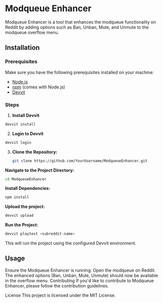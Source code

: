 # Modqueue Enhancer

Modqueue Enhancer is a tool that enhances the modqueue functionality on Reddit by adding options such as Ban, Unban, Mute, and Unmute to the modqueue overflow menu.

## Installation

### Prerequisites

Make sure you have the following prerequisites installed on your machine:

- [Node.js](https://nodejs.org/)
- [npm](https://www.npmjs.com/) (comes with Node.js)
- [Devvit](https://github.com/reddit/devvit)

### Steps

1. **Install Devvit**

```bash
devvit install
```

2. **Login to Devvit**

```bash
devvit login
```

3. **Clone the Repository:**

   ```bash
   git clone https://github.com/YourUsername/ModqueueEnhancer.git
   ```

**Navigate to the Project Directory:**

```bash
cd ModqueueEnhancer
```

**Install Dependencies:**

```bash
npm install
```

**Upload the project:**

```bash
devvit upload
```

**Run the Project:**

```bash
devvit playtest <subreddit-name>
```

This will run the project using the configured Devvit environment.

## Usage

Ensure the Modqueue Enhancer is running.
Open the modqueue on Reddit.
The enhanced options (Ban, Unban, Mute, Unmute) should now be available in the overflow menu.
Contributing
If you'd like to contribute to Modqueue Enhancer, please follow the contribution guidelines.

License
This project is licensed under the MIT License.
